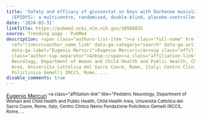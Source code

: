 ```yaml
---
title: 'Safety and efficacy of givinostat in boys with Duchenne muscular dystrophy
  (EPIDYS): a multicentre, randomised, double-blind, placebo-controlled, phas...'
date: '2024-03-31'
linkTitle: https://pubmed.ncbi.nlm.nih.gov/38508835
source: Trending page - PubMed
description: <span class="authors-list-item "><a class="full-name" href="https://pubmed.ncbi.nlm.nih.gov/?term=Mercuri+E&amp;cauthor_id=38508835"
  ref="linksrc=author_name_link" data-ga-category="search" data-ga-action="author_link"
  data-ga-label="Eugenio Mercuri">Eugenio Mercuri</a><sup class="affiliation-links"><span
  class="author-sup-separator">&nbsp;</span><a class="affiliation-link" title="Pediatric
  Neurology, Department of Woman and Child Health and Public Health, Child Health
  Area, Universita Cattolica del Sacro Cuore, Rome, Italy; Centro Clinico Nemo Fondazione
  Policlinico Gemelli IRCCS, Rome, ...
disable_comments: true
---
```

<span class="authors-list-item "><a class="full-name" href="https://pubmed.ncbi.nlm.nih.gov/?term=Mercuri+E&amp;cauthor_id=38508835" ref="linksrc=author_name_link" data-ga-category="search" data-ga-action="author_link" data-ga-label="Eugenio Mercuri">Eugenio Mercuri</a><sup class="affiliation-links"><span class="author-sup-separator">&nbsp;</span><a class="affiliation-link" title="Pediatric Neurology, Department of Woman and Child Health and Public Health, Child Health Area, Universita Cattolica del Sacro Cuore, Rome, Italy; Centro Clinico Nemo Fondazione Policlinico Gemelli IRCCS, Rome, ...